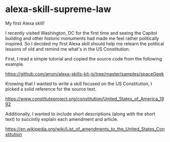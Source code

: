 # alexa-skill-supreme-law

My first Alexa skill! 

I recently visited Washington, DC for the first time and seeing the Capitol building and other historic monuments had made me feel rather politically inspired. So I decided my first Alexa skill should help me relearn the political lessons of old and remind me what's in the US Constitution.

First, I read a simple tutorial and copied the source code from the following example.

<a href="https://github.com/amzn/alexa-skills-kit-js/tree/master/samples/spaceGeek" target="_blank">https://github.com/amzn/alexa-skills-kit-js/tree/master/samples/spaceGeek</a>

Knowing that I wanted to write a skill focused on the US Constitution, I picked a solid reference for the source text.

<a href="https://www.constituteproject.org/constitution/United_States_of_America_1992" target="_blank">https://www.constituteproject.org/constitution/United_States_of_America_1992</a>

Additionally, I wanted to include short descriptions (along with the short text) to succintly explain each amendment and article.

<a href="https://en.wikipedia.org/wiki/List_of_amendments_to_the_United_States_Constitution" target="_blank">https://en.wikipedia.org/wiki/List_of_amendments_to_the_United_States_Constitution</a>
